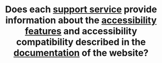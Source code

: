 ---
title: Does each [support service](#support-service) provide information about the [accessibility features](#accessibility-feature) and accessibility compatibility described in the [documentation](#documentation) of the website?
---